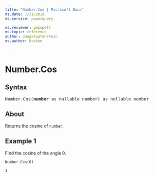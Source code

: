 ```yaml
---
title: "Number.Cos | Microsoft Docs"
ms.date: 7/31/2019
ms.service: powerquery

ms.reviewer: gepopell
ms.topic: reference
author: dougklopfenstein
ms.author: bezhan

---
```

# Number.Cos

## Syntax

<pre>
Number.Cos(<b>number</b> as nullable number) as nullable number 
</pre>
  
## About  
Returns the cosine of `number`.

## Example 1
Find the cosine of the angle 0.

```powerquery-m
Number.Cos(0)
```

`1`

